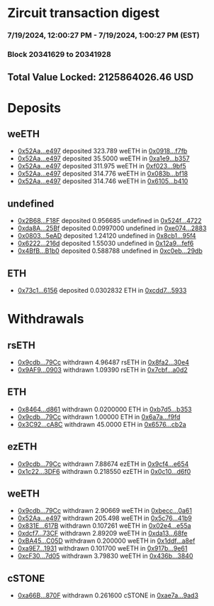 # Zircuit transaction digest
### 7/19/2024, 12:00:27 PM - 7/19/2024, 1:00:27 PM (EST)
### Block 20341629 to 20341928

## Total Value Locked: 2125864026.46 USD

# Deposits
## weETH
- [0x52Aa...e497](https://etherscan.io/address/0x52Aa899454998Be5b000Ad077a46Bbe360F4e497) deposited 323.789 weETH in [0x0918...f7fb](https://etherscan.io/tx/0x52Aa899454998Be5b000Ad077a46Bbe360F4e497)
- [0x52Aa...e497](https://etherscan.io/address/0x52Aa899454998Be5b000Ad077a46Bbe360F4e497) deposited 35.5000 weETH in [0xa1e9...b357](https://etherscan.io/tx/0x52Aa899454998Be5b000Ad077a46Bbe360F4e497)
- [0x52Aa...e497](https://etherscan.io/address/0x52Aa899454998Be5b000Ad077a46Bbe360F4e497) deposited 311.975 weETH in [0xf023...9bf5](https://etherscan.io/tx/0x52Aa899454998Be5b000Ad077a46Bbe360F4e497)
- [0x52Aa...e497](https://etherscan.io/address/0x52Aa899454998Be5b000Ad077a46Bbe360F4e497) deposited 314.776 weETH in [0x083b...bf18](https://etherscan.io/tx/0x52Aa899454998Be5b000Ad077a46Bbe360F4e497)
- [0x52Aa...e497](https://etherscan.io/address/0x52Aa899454998Be5b000Ad077a46Bbe360F4e497) deposited 314.746 weETH in [0x6105...b410](https://etherscan.io/tx/0x52Aa899454998Be5b000Ad077a46Bbe360F4e497)
## undefined
- [0x2B68...F18F](https://etherscan.io/address/0x2B682e9Cc5c435C995c3936b53aeF08c8bb2F18F) deposited 0.956685 undefined in [0x524f...4722](https://etherscan.io/tx/0x2B682e9Cc5c435C995c3936b53aeF08c8bb2F18F)
- [0xda8A...25Bf](https://etherscan.io/address/0xda8Ae1bB0370e02e942e6F66bd5e1F709e6C25Bf) deposited 0.0997000 undefined in [0xe074...2883](https://etherscan.io/tx/0xda8Ae1bB0370e02e942e6F66bd5e1F709e6C25Bf)
- [0x0803...5eAD](https://etherscan.io/address/0x08034edfCe1C954f063936cAa7CBDa5374245eAD) deposited 1.24120 undefined in [0x8cb1...95f4](https://etherscan.io/tx/0x08034edfCe1C954f063936cAa7CBDa5374245eAD)
- [0x6222...216d](https://etherscan.io/address/0x62223bb2a4781c9512E5b78cEf1655D1d9cD216d) deposited 1.55030 undefined in [0x12a9...fef6](https://etherscan.io/tx/0x62223bb2a4781c9512E5b78cEf1655D1d9cD216d)
- [0x4BfB...B1b0](https://etherscan.io/address/0x4BfB6a9295b5304db282A7EFaBd2f6Ff2F1DB1b0) deposited 0.588788 undefined in [0xc0eb...29db](https://etherscan.io/tx/0x4BfB6a9295b5304db282A7EFaBd2f6Ff2F1DB1b0)
## ETH
- [0x73c1...6156](https://etherscan.io/address/0x73c1878490616b990DB732A216BADA5825526156) deposited 0.0302832 ETH in [0xcdd7...5933](https://etherscan.io/tx/0x73c1878490616b990DB732A216BADA5825526156)
# Withdrawals
## rsETH
- [0x9cdb...79Cc](https://etherscan.io/address/0x9cdbBca91819B8C3F993b51C3aFea259959179Cc) withdrawn 4.96487 rsETH in [0x8fa2...30e4](https://etherscan.io/tx/0x9cdbBca91819B8C3F993b51C3aFea259959179Cc)
- [0x9AF9...0903](https://etherscan.io/address/0x9AF920831861CD1a4D10F17110bBa0d350160903) withdrawn 1.09390 rsETH in [0x7cbf...a0d2](https://etherscan.io/tx/0x9AF920831861CD1a4D10F17110bBa0d350160903)
## ETH
- [0x8464...d861](https://etherscan.io/address/0x8464E97aE591CEd3c48eE4639495E3B6217Fd861) withdrawn 0.0200000 ETH in [0xb7d5...b353](https://etherscan.io/tx/0x8464E97aE591CEd3c48eE4639495E3B6217Fd861)
- [0x9cdb...79Cc](https://etherscan.io/address/0x9cdbBca91819B8C3F993b51C3aFea259959179Cc) withdrawn 1.00000 ETH in [0x6a7a...f9fd](https://etherscan.io/tx/0x9cdbBca91819B8C3F993b51C3aFea259959179Cc)
- [0x3C92...cA8C](https://etherscan.io/address/0x3C92e6DEd64B7600a3f2efc37de927ec15d2cA8C) withdrawn 45.0000 ETH in [0x6576...cb2a](https://etherscan.io/tx/0x3C92e6DEd64B7600a3f2efc37de927ec15d2cA8C)
## ezETH
- [0x9cdb...79Cc](https://etherscan.io/address/0x9cdbBca91819B8C3F993b51C3aFea259959179Cc) withdrawn 7.88674 ezETH in [0x9cf4...e654](https://etherscan.io/tx/0x9cdbBca91819B8C3F993b51C3aFea259959179Cc)
- [0x1c22...3DF6](https://etherscan.io/address/0x1c227A7C681d8C4A52F4F8562e393Caa29633DF6) withdrawn 0.218550 ezETH in [0x0c10...d6f0](https://etherscan.io/tx/0x1c227A7C681d8C4A52F4F8562e393Caa29633DF6)
## weETH
- [0x9cdb...79Cc](https://etherscan.io/address/0x9cdbBca91819B8C3F993b51C3aFea259959179Cc) withdrawn 2.90669 weETH in [0xbecc...0a61](https://etherscan.io/tx/0x9cdbBca91819B8C3F993b51C3aFea259959179Cc)
- [0x52Aa...e497](https://etherscan.io/address/0x52Aa899454998Be5b000Ad077a46Bbe360F4e497) withdrawn 205.498 weETH in [0x5c76...41b9](https://etherscan.io/tx/0x52Aa899454998Be5b000Ad077a46Bbe360F4e497)
- [0x831E...617B](https://etherscan.io/address/0x831E4678dbB2D2ec2d8A8B246C4FB089cD19617B) withdrawn 0.107261 weETH in [0x02e4...e55a](https://etherscan.io/tx/0x831E4678dbB2D2ec2d8A8B246C4FB089cD19617B)
- [0xdcf7...73CF](https://etherscan.io/address/0xdcf789F76a4629Bbdf537751A977B0403FF073CF) withdrawn 2.89209 weETH in [0xda13...68fe](https://etherscan.io/tx/0xdcf789F76a4629Bbdf537751A977B0403FF073CF)
- [0xBA45...C05D](https://etherscan.io/address/0xBA45343bbdeb550E9c7c48091104Cf720A20C05D) withdrawn 0.200000 weETH in [0x1ddf...a8ef](https://etherscan.io/tx/0xBA45343bbdeb550E9c7c48091104Cf720A20C05D)
- [0xa9E7...1931](https://etherscan.io/address/0xa9E75742a59e1a4B2562Ec1e0180A50fa5231931) withdrawn 0.101700 weETH in [0x917b...9e61](https://etherscan.io/tx/0xa9E75742a59e1a4B2562Ec1e0180A50fa5231931)
- [0xcF30...7d05](https://etherscan.io/address/0xcF3074e5730a23775A07a01afBcdc66220757d05) withdrawn 3.79830 weETH in [0x436b...3840](https://etherscan.io/tx/0xcF3074e5730a23775A07a01afBcdc66220757d05)
## cSTONE
- [0xa66B...870F](https://etherscan.io/address/0xa66Bee99F7EE4631E0705912fAD18d093F04870F) withdrawn 0.261600 cSTONE in [0xae7a...9ad3](https://etherscan.io/tx/0xa66Bee99F7EE4631E0705912fAD18d093F04870F)
